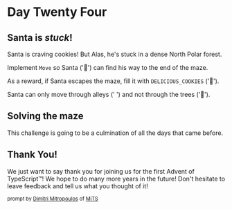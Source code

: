 # Day Twenty Four

## Santa is _stuck_!

Santa is craving cookies! But Alas, he's stuck in a dense North Polar forest.
 
Implement `Move` so Santa ('🎅') can find his way to the end of the maze.

As a reward, if Santa escapes the maze, fill it with `DELICIOUS_COOKIES` ('🍪').
 
Santa can only move through alleys ('  ') and not through the trees ('🎄').

## Solving the maze

This challenge is going to be a culmination of all the days that came before.

## Thank You!

We just want to say thank you for joining us for the first Advent of TypeScript™! We hope to do many more years in the future! Don't hesitate to leave feedback and tell us what you thought of it! 

<sub>prompt by [Dimitri Mitropoulos](https://github.com/dimitropoulos) of [MiTS](https://michigantypescript.com)</sub>